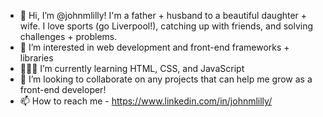 - 👋 Hi, I’m @johnmlilly! I'm a father + husband to a beautiful daughter + wife. I love sports (go Liverpool!), catching up with friends, and solving challenges + problems.
- 👀 I’m interested in web development and front-end frameworks + libraries
- 👨🏻‍💻 I’m currently learning HTML, CSS, and JavaScript
- 🤝 I’m looking to collaborate on any projects that can help me grow as a front-end developer!
- 📫 How to reach me - https://www.linkedin.com/in/johnmlilly/

<!---
johnmlilly/johnmlilly is a ✨ special ✨ repository because its `README.md` (this file) appears on your GitHub profile.
You can click the Preview link to take a look at your changes.
--->

